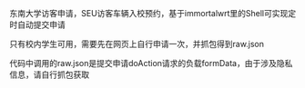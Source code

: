 东南大学访客申请，SEU访客车辆入校预约，基于immortalwrt里的Shell可实现定时自动提交申请

只有校内学生可用，需要先在网页上自行申请一次，并抓包得到raw.json

代码中调用的raw.json是提交申请doAction请求的负载formData，由于涉及隐私信息，请自行抓包获取
